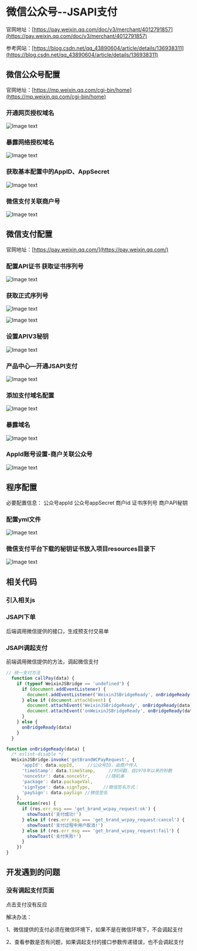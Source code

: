 # 微信公众号--JSAPI支付

官网地址：[https://pay.weixin.qq.com/doc/v3/merchant/4012791857](https://pay.weixin.qq.com/doc/v3/merchant/4012791857)

参考网站：[https://blog.csdn.net/qq_43890604/article/details/136938311](https://blog.csdn.net/qq_43890604/article/details/136938311)

## 微信公众号配置

官网地址：[https://mp.weixin.qq.com/cgi-bin/home](https://mp.weixin.qq.com/cgi-bin/home)

### 开通网页授权域名

![Image text](../public/wechatKnowledge/02/01.png)

### 暴露网络授权域名

![Image text](../public/wechatKnowledge/02/02.png)

### 获取基本配置中的AppID、AppSecret

![Image text](../public/wechatKnowledge/02/03.png)

### 微信支付关联商户号

![Image text](../public/wechatKnowledge/02/04.png)

## 微信支付配置

官网地址：[https://pay.weixin.qq.com/](https://pay.weixin.qq.com/)

### 配置API证书 获取证书序列号

![Image text](../public/wechatKnowledge/02/05.png)

### 获取正式序列号

![Image text](../public/wechatKnowledge/02/06.png)

![Image text](../public/wechatKnowledge/02/07.png)

### 设置APIV3秘钥

![Image text](../public/wechatKnowledge/02/08.png)

### 产品中心—开通JSAPI支付

![Image text](../public/wechatKnowledge/02/09.png)

### 添加支付域名配置

![Image text](../public/wechatKnowledge/02/10.png)

### 暴露域名

![Image text](../public/wechatKnowledge/02/11.png)

### AppId账号设置-商户关联公众号

![Image text](../public/wechatKnowledge/02/12.png)

## 程序配置

必要配置信息：
公众号appId
公众号appSecret
商户id
证书序列号
商户API秘钥

### 配置yml文件

![Image text](../public/wechatKnowledge/02/13.png)

### 微信支付平台下载的秘钥证书放入项目resources目录下

![Image text](../public/wechatKnowledge/02/14.png)

## 相关代码

### 引入相关js



### JSAPI下单

后端调用微信提供的接口，生成预支付交易单

### JSAPI调起支付

前端调用微信提供的方法，调起微信支付

```js
// 统一支付方法
  function callPay(data) {
    if (typeof WeixinJSBridge == 'undefined') {
      if (document.addEventListener) {
        document.addEventListener('WeixinJSBridgeReady', onBridgeReady(data), false)
      } else if (document.attachEvent) {
        document.attachEvent('WeixinJSBridgeReady', onBridgeReady(data))
        document.attachEvent('onWeixinJSBridgeReady', onBridgeReady(data))
      }
    } else {
      onBridgeReady(data)
    }
  }

function onBridgeReady(data) {
  /* eslint-disable */
  WeixinJSBridge.invoke('getBrandWCPayRequest', {
      'appId': data.appId,     //公众号ID，由商户传入
      'timeStamp': data.timeStamp,     //时间戳，自1970年以来的秒数
      'nonceStr': data.nonceStr,      //随机串
      'package': data.packageVal,
      'signType': data.signType,     //微信签名方式：
      'paySign': data.paySign //微信签名
    },
    function(res) {
      if (res.err_msg === 'get_brand_wcpay_request:ok') {
        showToast('支付成功!')
      } else if (res.err_msg === 'get_brand_wcpay_request:cancel') {
        showToast('支付过程中用户取消!')
      } else if (res.err_msg === 'get_brand_wcpay_request:fail') {
        showToast('支付失败!')
      }
    })
}
```

## 开发遇到的问题

### 没有调起支付页面

点击支付没有反应

解决办法：

1、微信提供的支付必须在微信环境下，如果不是在微信环境下，不会调起支付

2、查看参数是否有问题，如果调起支付的接口参数传递错误，也不会调起支付
